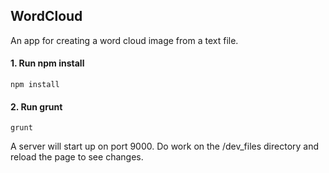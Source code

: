 ## WordCloud
An app for creating a word cloud image from a text file.

#### 1. Run npm install
    npm install
        
#### 2. Run grunt
    grunt
A server will start up on port 9000. Do work on the /dev_files directory and reload the page to see changes.
